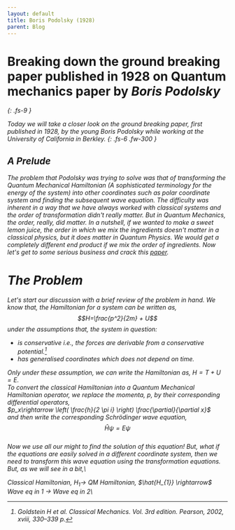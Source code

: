 ```yaml
---
layout: default
title: Boris Podolsky (1928)
parent: Blog
---
```


# Breaking down the ground breaking paper published in 1928 on Quantum mechanics paper by <em>Boris Podolsky<em>
{: .fs-9 }

Today we will take a closer look on the ground breaking paper, first published in 1928, by the young Boris Podolsky while working at the University of California in Berkley.
{: .fs-6 .fw-300 }


## A Prelude
The problem that Podolsky was trying to solve was that of transforming the Quantum Mechanical Hamiltonian (A sophisticated terminology for the energy of the system) into other coordinates such as polar coordinate system and finding the subsequent wave equation. The difficulty was inherent in a way that we have always worked with classical systems and the order of transformation didn't really matter. But in Quantum Mechanics, the order, *really*, did matter. In a nutshell, if we wanted to make a sweet lemon juice, the order in which we mix the ingredients doesn't matter in a classical physics, but it does matter in Quantum Physics. We would get a completely different end product if we mix the order of ingredients. Now let's get to some serious business and crack this [paper](https://journals.aps.org/pr/abstract/10.1103/PhysRev.32.812).


# The Problem
Let's start our discussion with a brief review of the problem in hand. We know that, the Hamiltonian for a system can be written as,
$$H=\frac{p^2}{2m} + U$$
under the assumptions that, the system in question:
-  is conservative i.e., the forces are derivable from a conservative potential.[^1]
- has generalised coordinates which does not depend on time.

Only under these assumption, we can write the Hamiltonian as, $H=T + U = E$.\
To convert the classical Hamiltonian into a Quantum Mechanical Hamiltonian operator, we replace the momenta, $p$, by their corresponding differential operators,\
$p_x\rightarrow \left( \frac{h}{2 \pi i} \right) \frac{\partial}{\partial x}$\
and then write the corresponding Schr&#246;dinger wave equation,\
$$\hat{H}\psi = E\psi$$\
Now we use all our might to find the solution of this equation! But, what if the equations are easily solved in a different coordinate system, then we need to *transform* this wave equation using the transformation equations. But, as we will see in a bit,\

*Classical Hamiltonian,* $H_{1} \rightarrow$ *QM Hamiltonian,* $\hat{H_{1}} \rightarrow$ *Wave eq in* $1$ $\rightarrow$ *Wave eq in* $2$\
[^1]: Goldstein H et al. Classical Mechanics. Vol. 3rd edition. Pearson, 2002, xviii, 330–339 p.